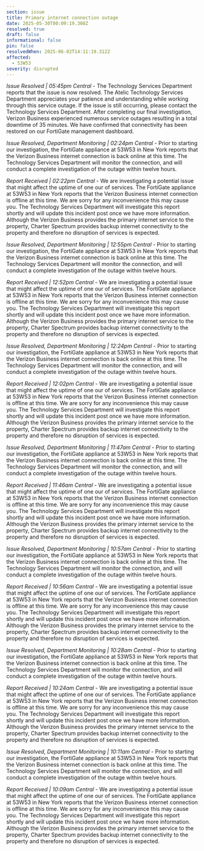 ```yaml
---
section: issue
title: Primary internet connection outage
date: 2025-05-30T00:09:19.308Z
resolved: true
draft: false
informational: false
pin: false
resolvedWhen: 2025-06-02T14:11:19.312Z
affected:
  - 53W53
severity: disrupted
---
```

*Issue Resolved | 05:45pm Central* - The Technology Services Department reports that the issue is now resolved. The Atelic Technology Services Department appreciates your patience and understanding while working through this service outage. If the issue is still occurring, please contact the Technology Services Department. After completing our final investigation, Verizon Business experienced numerous service outages resulting in a total downtime of 35 minutes. We have confirmed that connectivity has been restored on our FortiGate management dashboard.

*Issue Resolved, Department Monitoring | 02:24pm Central* - Prior to starting our investigation, the FortiGate appliance at 53W53 in New York reports that the Verizon Business internet connection is back online at this time. The Technology Services Department will monitor the connection, and will conduct a complete investigation of the outage within twelve hours.

*Report Received | 02:22pm Central* - We are investigating a potential issue that might affect the uptime of one our of services. The FortiGate appliance at 53W53 in New York reports that the Verizon Business internet connection is offline at this time. We are sorry for any inconvenience this may cause you. The Technology Services Department will investigate this report shortly and will update this incident post once we have more information. Although the Verizon Business provides the primary internet service to the property, Charter Spectrum provides backup internet connectivity to the property and therefore no disruption of services is expected.

*Issue Resolved, Department Monitoring | 12:55pm Central* - Prior to starting our investigation, the FortiGate appliance at 53W53 in New York reports that the Verizon Business internet connection is back online at this time. The Technology Services Department will monitor the connection, and will conduct a complete investigation of the outage within twelve hours.

*Report Received | 12:52pm Central* - We are investigating a potential issue that might affect the uptime of one our of services. The FortiGate appliance at 53W53 in New York reports that the Verizon Business internet connection is offline at this time. We are sorry for any inconvenience this may cause you. The Technology Services Department will investigate this report shortly and will update this incident post once we have more information. Although the Verizon Business provides the primary internet service to the property, Charter Spectrum provides backup internet connectivity to the property and therefore no disruption of services is expected.

*Issue Resolved, Department Monitoring | 12:24pm Central* - Prior to starting our investigation, the FortiGate appliance at 53W53 in New York reports that the Verizon Business internet connection is back online at this time. The Technology Services Department will monitor the connection, and will conduct a complete investigation of the outage within twelve hours.

*Report Received | 12:02pm Central* - We are investigating a potential issue that might affect the uptime of one our of services. The FortiGate appliance at 53W53 in New York reports that the Verizon Business internet connection is offline at this time. We are sorry for any inconvenience this may cause you. The Technology Services Department will investigate this report shortly and will update this incident post once we have more information. Although the Verizon Business provides the primary internet service to the property, Charter Spectrum provides backup internet connectivity to the property and therefore no disruption of services is expected.

*Issue Resolved, Department Monitoring | 11:47am Central* - Prior to starting our investigation, the FortiGate appliance at 53W53 in New York reports that the Verizon Business internet connection is back online at this time. The Technology Services Department will monitor the connection, and will conduct a complete investigation of the outage within twelve hours.

*Report Received | 11:46am Central* - We are investigating a potential issue that might affect the uptime of one our of services. The FortiGate appliance at 53W53 in New York reports that the Verizon Business internet connection is offline at this time. We are sorry for any inconvenience this may cause you. The Technology Services Department will investigate this report shortly and will update this incident post once we have more information. Although the Verizon Business provides the primary internet service to the property, Charter Spectrum provides backup internet connectivity to the property and therefore no disruption of services is expected.

*Issue Resolved, Department Monitoring | 10:57am Central* - Prior to starting our investigation, the FortiGate appliance at 53W53 in New York reports that the Verizon Business internet connection is back online at this time. The Technology Services Department will monitor the connection, and will conduct a complete investigation of the outage within twelve hours.

*Report Received | 10:56am Central* - We are investigating a potential issue that might affect the uptime of one our of services. The FortiGate appliance at 53W53 in New York reports that the Verizon Business internet connection is offline at this time. We are sorry for any inconvenience this may cause you. The Technology Services Department will investigate this report shortly and will update this incident post once we have more information. Although the Verizon Business provides the primary internet service to the property, Charter Spectrum provides backup internet connectivity to the property and therefore no disruption of services is expected.

*Issue Resolved, Department Monitoring | 10:28am Central* - Prior to starting our investigation, the FortiGate appliance at 53W53 in New York reports that the Verizon Business internet connection is back online at this time. The Technology Services Department will monitor the connection, and will conduct a complete investigation of the outage within twelve hours.

*Report Received | 10:24am Central* - We are investigating a potential issue that might affect the uptime of one our of services. The FortiGate appliance at 53W53 in New York reports that the Verizon Business internet connection is offline at this time. We are sorry for any inconvenience this may cause you. The Technology Services Department will investigate this report shortly and will update this incident post once we have more information. Although the Verizon Business provides the primary internet service to the property, Charter Spectrum provides backup internet connectivity to the property and therefore no disruption of services is expected.

*Issue Resolved, Department Monitoring | 10:11am Central* - Prior to starting our investigation, the FortiGate appliance at 53W53 in New York reports that the Verizon Business internet connection is back online at this time. The Technology Services Department will monitor the connection, and will conduct a complete investigation of the outage within twelve hours.

*Report Received | 10:09am Central* - We are investigating a potential issue that might affect the uptime of one our of services. The FortiGate appliance at 53W53 in New York reports that the Verizon Business internet connection is offline at this time. We are sorry for any inconvenience this may cause you. The Technology Services Department will investigate this report shortly and will update this incident post once we have more information. Although the Verizon Business provides the primary internet service to the property, Charter Spectrum provides backup internet connectivity to the property and therefore no disruption of services is expected.